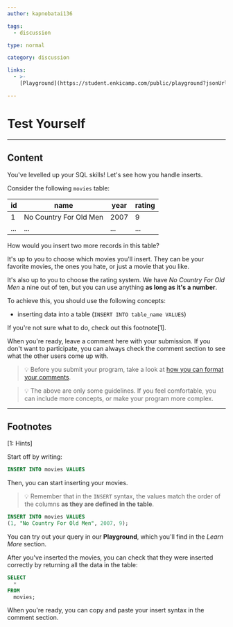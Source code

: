 ```yaml
---
author: kapnobatai136

tags:
  - discussion

type: normal

category: discussion

links:
  - >-
    [Playground](https://student.enkicamp.com/public/playground?jsonUrl=https%3A%2F%2Fgist.githubusercontent.com%2Fkapnobatai137%2F757d2557a971940305ace59e5bce0808%2Fraw%2F32399b94024073c351727c6888a697f9fa448737%2Fsql-insert-discussion-insight.json){website}

---
```


# Test Yourself

---

## Content

You've levelled up your SQL skills! Let's see how you handle inserts.

Consider the following `movies` table:

| id  | name                   | year | rating |
|-----|------------------------|------|--------|
| 1   | No Country For Old Men | 2007 | 9      |
| ... | ...                    | ...  | ...    |

How would you insert two more records in this table?

It's up to you to choose which movies you'll insert. They can be your favorite movies, the ones you hate, or just a movie that you like.

It's also up to you to choose the rating system. We have *No Country For Old Men* a nine out of ten, but you can use anything **as long as it's a number**.

To achieve this, you should use the following concepts:
- inserting data into a table (`INSERT INTO table_name VALUES`)

If you're not sure what to do, check out this footnote[1].

When you're ready, leave a comment here with your submission. If you don't want to participate, you can always check the comment section to see what the other users come up with.

> 💡 Before you submit your program, take a look at [how you can format your comments](https://www.enki.com/glossary/general/markdown-formatting).

> 💡 The above are only some guidelines. If you feel comfortable, you can include more concepts, or make your program more complex.

---

## Footnotes

[1: Hints]

Start off by writing:

```sql
INSERT INTO movies VALUES
```

Then, you can start inserting your movies.

> 💡 Remember that in the `INSERT` syntax, the values match the order of the columns **as they are defined in the table**.

```sql
INSERT INTO movies VALUES
(1, "No Country For Old Men", 2007, 9);
```

You can try out your query in our **Playground**, which you'll find in the *Learn More* section.

After you've inserted the movies, you can check that they were inserted correctly by returning all the data in the table:

```sql
SELECT
  *
FROM
  movies;
```

When you're ready, you can copy and paste your insert syntax in the comment section.